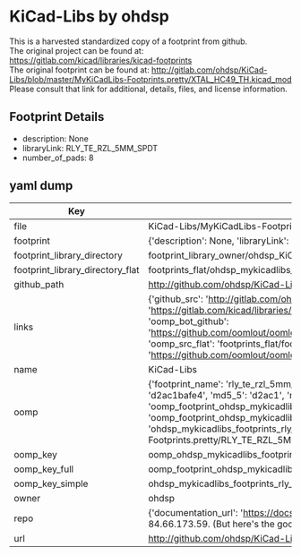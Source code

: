 # KiCad-Libs by ohdsp  
This is a harvested standardized copy of a footprint from github.  
The original project can be found at:  
https://gitlab.com/kicad/libraries/kicad-footprints  
The original footprint can be found at:
http://gitlab.com/ohdsp/KiCad-Libs/blob/master/MyKiCadLibs-Footprints.pretty/XTAL_HC49_TH.kicad_mod
Please consult that link for additional, details, files, and license information.  
## Footprint Details
* description: None  
* libraryLink: RLY_TE_RZL_5MM_SPDT  
* number_of_pads: 8  
## yaml dump  
| Key | Value |  
| --- | --- |  
| file | KiCad-Libs/MyKiCadLibs-Footprints.pretty/RLY_TE_RZL_5MM_SPDT.kicad_mod |  
| footprint | {'description': None, 'libraryLink': 'RLY_TE_RZL_5MM_SPDT', 'number_of_pads': 8} |  
| footprint_library_directory | footprint_library_owner/ohdsp_KiCad-Libs |  
| footprint_library_directory_flat | footprints_flat/ohdsp_mykicadlibs_footprints_rly_te_rzl_5mm_spdt/working |  
| github_path | http://github.com/ohdsp/KiCad-Libs/blob/master/MyKiCadLibs-Footprints.pretty/RLY_TE_RZL_5MM_SPDT.kicad_mod |  
| links | {'github_src': 'http://gitlab.com/ohdsp/KiCad-Libs/blob/master/MyKiCadLibs-Footprints.pretty/XTAL_HC49_TH.kicad_mod', 'github_src_repo': 'https://gitlab.com/kicad/libraries/kicad-footprints', 'oomp_bot': 'footprints/ohdsp_mykicadlibs_footprints_rly_te_rzl_5mm_spdt/working', 'oomp_bot_github': 'https://github.com/oomlout/oomlout_oomp_footprint_bot/tree/main/footprints/ohdsp_mykicadlibs_footprints_rly_te_rzl_5mm_spdt/working', 'oomp_src_flat': 'footprints_flat/footprints_flat/ohdsp_mykicadlibs_footprints_rly_te_rzl_5mm_spdt/working', 'oomp_src_flat_github': 'https://github.com/oomlout/oomlout_oomp_footprint_src/tree/main/footprints_flat/ohdsp_mykicadlibs_footprints_rly_te_rzl_5mm_spdt/working'} |  
| name | KiCad-Libs |  
| oomp | {'footprint_name': 'rly_te_rzl_5mm_spdt', 'library_name': 'mykicadlibs_footprints', 'md5': 'd2ac1bafe433ada5380a7206d48c4202', 'md5_10': 'd2ac1bafe4', 'md5_5': 'd2ac1', 'md5_6': 'd2ac1b', 'oomp_key': 'oomp_ohdsp_mykicadlibs_footprints_rly_te_rzl_5mm_spdt', 'oomp_key_extra': 'oomp_footprint_ohdsp_mykicadlibs_footprints_rly_te_rzl_5mm_spdt', 'oomp_key_full': 'oomp_footprint_ohdsp_mykicadlibs_footprints_rly_te_rzl_5mm_spdt_d2ac1b', 'oomp_key_simple': 'ohdsp_mykicadlibs_footprints_rly_te_rzl_5mm_spdt', 'original_filename': 'KiCad-Libs/MyKiCadLibs-Footprints.pretty/RLY_TE_RZL_5MM_SPDT.kicad_mod', 'owner_name': 'ohdsp'} |  
| oomp_key | oomp_ohdsp_mykicadlibs_footprints_rly_te_rzl_5mm_spdt |  
| oomp_key_full | oomp_footprint_ohdsp_mykicadlibs_footprints_rly_te_rzl_5mm_spdt |  
| oomp_key_simple | ohdsp_mykicadlibs_footprints_rly_te_rzl_5mm_spdt |  
| owner | ohdsp |  
| repo | {'documentation_url': 'https://docs.github.com/rest/overview/resources-in-the-rest-api#rate-limiting', 'message': "API rate limit exceeded for 84.66.173.59. (But here's the good news: Authenticated requests get a higher rate limit. Check out the documentation for more details.)"} |  
| url | http://github.com/ohdsp/KiCad-Libs |  

